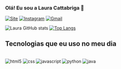 
### Olá! Eu sou a Laura Cattabriga 👋

[![Site](https://img.shields.io/badge/website-000000?style=for-the-badge&logo=About.me&logoColor=white)](https://beacons.ai/lauracattabriga)
[![Instagram](https://img.shields.io/badge/Instagram-E4405F?style=for-the-badge&logo=instagram&logoColor=white)](https://instagram.com/laura_cattabriga_?igshid=MzNlNGNkZWQ4Mg==)
[![Gmail](https://img.shields.io/badge/Gmail-D14836?style=for-the-badge&logo=gmail&logoColor=white)](mailto:cattabrigalaura@gmail.com?subject=&body=)

![Laura GitHub stats](https://github-readme-stats.vercel.app/api?username=lauracattabriga&show_icons=true&theme=tokyonight)
[![Top Langs](https://github-readme-stats.vercel.app/api/top-langs/?username=lauracattabriga&layout=donut)](https://github.com/anuraghazra/github-readme-stats)


## Tecnologias que eu uso no meu dia

<div style="display: inline_block"><br/>
 <img align="center" alt="html5" src="https://img.shields.io/badge/HTML5-E34F26?style=for-the-badge&logo=html5&logoColor=white">
 <img align="center" alt="css" src="https://img.shields.io/badge/CSS-239120?&style=for-the-badge&logo=css3&logoColor=white">
 <img align="center" alt="javascript" src="https://img.shields.io/badge/JavaScript-F7DF1E?style=for-the-badge&logo=javascript&logoColor=black">
 <img align="center" alt="python" src="https://img.shields.io/badge/Python-3776AB?style=for-the-badge&logo=python&logoColor=white">
 <img align="center" alt="java" src="https://img.shields.io/badge/Java-ED8B00?style=for-the-badge&logo=openjdk&logoColor=white">
</div>
